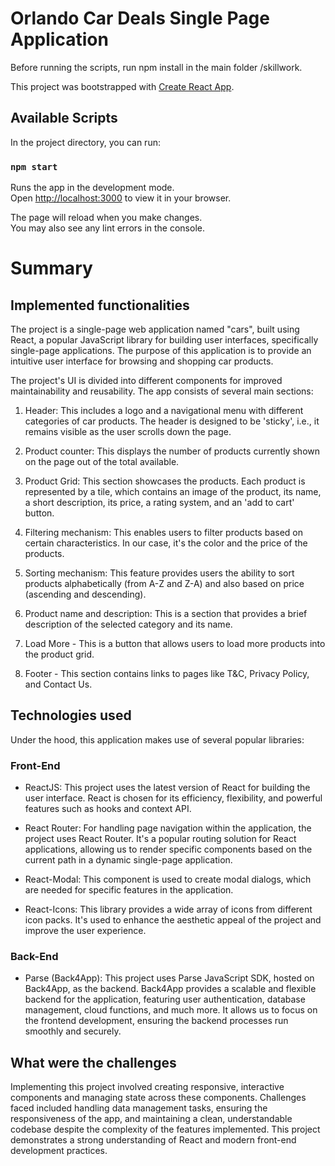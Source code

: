 # Orlando Car Deals Single Page Application

Before running the scripts, run npm install in the main folder /skillwork.

This project was bootstrapped with [Create React App](https://github.com/facebook/create-react-app).

## Available Scripts

In the project directory, you can run:

### `npm start`

Runs the app in the development mode.\
Open [http://localhost:3000](http://localhost:3000) to view it in your browser.

The page will reload when you make changes.\
You may also see any lint errors in the console.

# Summary

## Implemented functionalities

The project is a single-page web application named "cars", built using React, a popular JavaScript library for building user interfaces, specifically single-page applications. The purpose of this application is to provide an intuitive user interface for browsing and shopping car products.

The project's UI is divided into different components for improved maintainability and reusability. The app consists of several main sections:

1. Header: This includes a logo and a navigational menu with different categories of car products. The header is designed to be 'sticky', i.e., it remains visible as the user scrolls down the page.

2. Product counter: This displays the number of products currently shown on the page out of the total available.

3. Product Grid: This section showcases the products. Each product is represented by a tile, which contains an image of the product, its name, a short description, its price, a rating system, and an 'add to cart' button.

4. Filtering mechanism: This enables users to filter products based on certain characteristics. In our case, it's the color and the price of the products.

5. Sorting mechanism: This feature provides users the ability to sort products alphabetically (from A-Z and Z-A) and also based on price (ascending and descending).

6. Product name and description: This is a section that provides a brief description of the selected category and its name.

7. Load More - This is a button that allows users to load more products into the product grid.

8. Footer - This section contains links to pages like T&C, Privacy Policy, and Contact Us.

## Technologies used

Under the hood, this application makes use of several popular libraries:

### Front-End

- ReactJS: This project uses the latest version of React for building the user interface. React is chosen for its efficiency, flexibility, and powerful features such as hooks and context API.

- React Router: For handling page navigation within the application, the project uses React Router. It's a popular routing solution for React applications, allowing us to render specific components based on the current path in a dynamic single-page application.

- React-Modal: This component is used to create modal dialogs, which are needed for specific features in the application.

- React-Icons: This library provides a wide array of icons from different icon packs. It's used to enhance the aesthetic appeal of the project and improve the user experience.

### Back-End

- Parse (Back4App): This project uses Parse JavaScript SDK, hosted on Back4App, as the backend. Back4App provides a scalable and flexible backend for the application, featuring user authentication, database management, cloud functions, and much more. It allows us to focus on the frontend development, ensuring the backend processes run smoothly and securely.

## What were the challenges

Implementing this project involved creating responsive, interactive components and managing state across these components. Challenges faced included handling data management tasks, ensuring the responsiveness of the app, and maintaining a clean, understandable codebase despite the complexity of the features implemented. This project demonstrates a strong understanding of React and modern front-end development practices.
